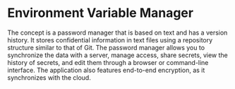# Environment Variable Manager

The concept is a password manager that is based on text and has a version history. It stores confidential information in text files using a repository structure similar to that of Git. The password manager allows you to synchronize the data with a server, manage access, share secrets, view the history of secrets, and edit them through a browser or command-line interface. The application also features end-to-end encryption, as it synchronizes with the cloud.
